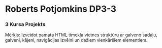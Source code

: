 # Roberts Potjomkins DP3-3

### 3 Kursa Projekts

Mērķis: Izveidot pamata HTML tīmekļa vietnes struktūru ar galveno sadaļu, galveni, kājeni, navigācijas izvēlni un dažiem vienkāršiem elementiem.